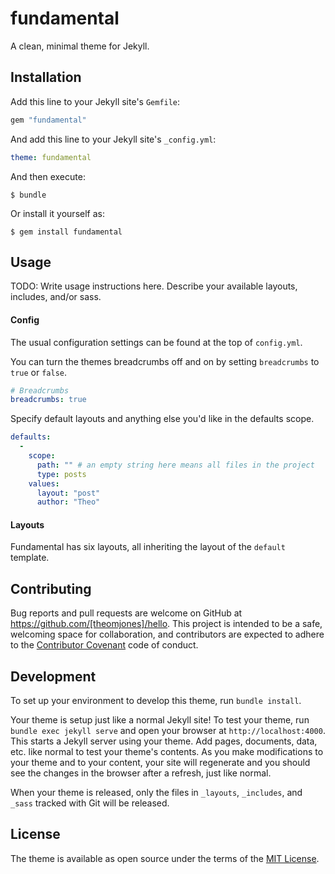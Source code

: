 # fundamental

A clean, minimal theme for Jekyll.

## Installation

Add this line to your Jekyll site's `Gemfile`:

```ruby
gem "fundamental"
```

And add this line to your Jekyll site's `_config.yml`:

```yaml
theme: fundamental
```

And then execute:

    $ bundle

Or install it yourself as:

    $ gem install fundamental

## Usage

TODO: Write usage instructions here. Describe your available layouts, includes, and/or sass.

#### Config
The usual configuration settings can be found at the top of `config.yml`.

You can turn the themes breadcrumbs off and on by setting `breadcrumbs` to `true` or `false`.

```yaml
# Breadcrumbs
breadcrumbs: true
```

Specify default layouts and anything else you'd like in the defaults scope.
```yaml
defaults:
  -
    scope:
      path: "" # an empty string here means all files in the project
      type: posts
    values:
      layout: "post"
      author: "Theo"
```


#### Layouts
Fundamental has six layouts, all inheriting the layout of the `default` template.

## Contributing

Bug reports and pull requests are welcome on GitHub at https://github.com/[theomjones]/hello. This project is intended to be a safe, welcoming space for collaboration, and contributors are expected to adhere to the [Contributor Covenant](http://contributor-covenant.org) code of conduct.

## Development

To set up your environment to develop this theme, run `bundle install`.

Your theme is setup just like a normal Jekyll site! To test your theme, run `bundle exec jekyll serve` and open your browser at `http://localhost:4000`. This starts a Jekyll server using your theme. Add pages, documents, data, etc. like normal to test your theme's contents. As you make modifications to your theme and to your content, your site will regenerate and you should see the changes in the browser after a refresh, just like normal.

When your theme is released, only the files in `_layouts`, `_includes`, and `_sass` tracked with Git will be released.

## License

The theme is available as open source under the terms of the [MIT License](https://opensource.org/licenses/MIT).
